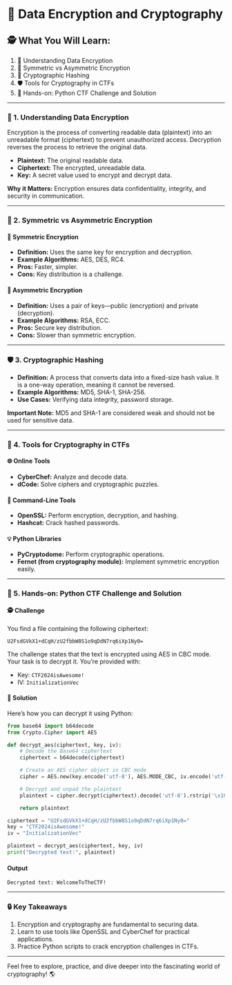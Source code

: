 # 🔐 Data Encryption and Cryptography

## 🕵️ What You Will Learn:

1. 🔑 Understanding Data Encryption
2. 🔢 Symmetric vs Asymmetric Encryption
3. 🤖 Cryptographic Hashing
4. 🛡️ Tools for Cryptography in CTFs
5. 🔧 Hands-on: Python CTF Challenge and Solution

---

### 🔑 1. Understanding Data Encryption
Encryption is the process of converting readable data (plaintext) into an unreadable format (ciphertext) to prevent unauthorized access. Decryption reverses the process to retrieve the original data.

- **Plaintext:** The original readable data.
- **Ciphertext:** The encrypted, unreadable data.
- **Key:** A secret value used to encrypt and decrypt data.

**Why it Matters:** Encryption ensures data confidentiality, integrity, and security in communication.

---

### 🔢 2. Symmetric vs Asymmetric Encryption

#### 🔢 Symmetric Encryption
- **Definition:** Uses the same key for encryption and decryption.
- **Example Algorithms:** AES, DES, RC4.
- **Pros:** Faster, simpler.
- **Cons:** Key distribution is a challenge.

#### 🌟 Asymmetric Encryption
- **Definition:** Uses a pair of keys—public (encryption) and private (decryption).
- **Example Algorithms:** RSA, ECC.
- **Pros:** Secure key distribution.
- **Cons:** Slower than symmetric encryption.

---

### 🛡️ 3. Cryptographic Hashing
- **Definition:** A process that converts data into a fixed-size hash value. It is a one-way operation, meaning it cannot be reversed.
- **Example Algorithms:** MD5, SHA-1, SHA-256.
- **Use Cases:** Verifying data integrity, password storage.

**Important Note:** MD5 and SHA-1 are considered weak and should not be used for sensitive data.

---

### 🔧 4. Tools for Cryptography in CTFs

#### 🌐 Online Tools
- **CyberChef:** Analyze and decode data.
- **dCode:** Solve ciphers and cryptographic puzzles.

#### 🔑 Command-Line Tools
- **OpenSSL:** Perform encryption, decryption, and hashing.
- **Hashcat:** Crack hashed passwords.

#### 💡 Python Libraries
- **PyCryptodome:** Perform cryptographic operations.
- **Fernet (from cryptography module):** Implement symmetric encryption easily.

---

### 🔄 5. Hands-on: Python CTF Challenge and Solution

#### 🕵️ Challenge
You find a file containing the following ciphertext:
```
U2FsdGVkX1+dCqH/zU2fbbW8S1o9qDdN7rq6iXp1Ny0=
```

The challenge states that the text is encrypted using AES in CBC mode. Your task is to decrypt it. You’re provided with:
- Key: `CTF2024isAwesome!`
- IV: `InitializationVec`

#### 🤖 Solution
Here’s how you can decrypt it using Python:

```python
from base64 import b64decode
from Crypto.Cipher import AES

def decrypt_aes(ciphertext, key, iv):
    # Decode the Base64 ciphertext
    ciphertext = b64decode(ciphertext)

    # Create an AES cipher object in CBC mode
    cipher = AES.new(key.encode('utf-8'), AES.MODE_CBC, iv.encode('utf-8'))

    # Decrypt and unpad the plaintext
    plaintext = cipher.decrypt(ciphertext).decode('utf-8').rstrip('\x10')

    return plaintext

ciphertext = "U2FsdGVkX1+dCqH/zU2fbbW8S1o9qDdN7rq6iXp1Ny0="
key = "CTF2024isAwesome!"
iv = "InitializationVec"

plaintext = decrypt_aes(ciphertext, key, iv)
print("Decrypted text:", plaintext)
```

#### Output
```
Decrypted text: WelcomeToTheCTF!
```

---

### 🔒 Key Takeaways
1. Encryption and cryptography are fundamental to securing data.
2. Learn to use tools like OpenSSL and CyberChef for practical applications.
3. Practice Python scripts to crack encryption challenges in CTFs.

---

Feel free to explore, practice, and dive deeper into the fascinating world of cryptography! 🌎